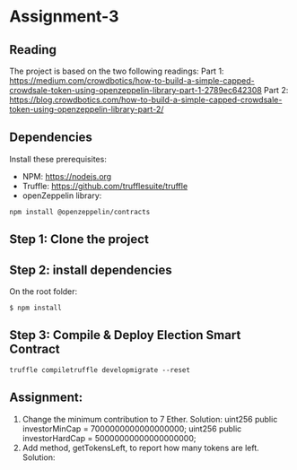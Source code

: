 # Assignment-3

## Reading
The project is based on the two following readings:
Part 1: https://medium.com/crowdbotics/how-to-build-a-simple-capped-crowdsale-token-using-openzeppelin-library-part-1-2789ec642308
Part 2: https://blog.crowdbotics.com/how-to-build-a-simple-capped-crowdsale-token-using-openzeppelin-library-part-2/

## Dependencies
Install these prerequisites:
- NPM: https://nodejs.org
- Truffle: https://github.com/trufflesuite/truffle
- openZeppelin library:
```
npm install @openzeppelin/contracts
```

## Step 1: Clone the project

## Step 2: install dependencies
On the root folder:
```
$ npm install
```
## Step 3: Compile & Deploy Election Smart Contract
```
truffle compiletruffle developmigrate --reset
```

## Assignment:
1) Change the minimum contribution to 7 Ether.
Solution:
uint256 public investorMinCap = 7000000000000000000;
uint256 public investorHardCap = 50000000000000000000;
2) Add method, getTokensLeft, to report how many tokens are left. 
Solution:
